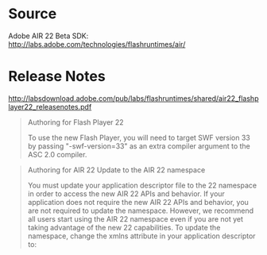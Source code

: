 Source
======

Adobe AIR 22 Beta SDK: http://labs.adobe.com/technologies/flashruntimes/air/

Release Notes
=============

http://labsdownload.adobe.com/pub/labs/flashruntimes/shared/air22_flashplayer22_releasenotes.pdf

> Authoring for Flash Player 22
>
> To use the new Flash Player, you will need to target SWF version 33 by passing "-swf-version=33" as an extra compiler argument to the ASC 2.0 compiler.

> Authoring for AIR 22 Update to the AIR 22 namespace
>
> You must update your application descriptor file to the 22 namespace in order to access the new AIR 22 APIs and behavior. If your application does not require the new AIR 22 APIs and behavior, you are not required to update the namespace. However, we recommend all users start using the AIR 22 namespace even if you are not yet taking advantage of the new 22 capabilities. To update the namespace, change the xmlns attribute in your application descriptor to: <application xmlns="http://ns.adobe.com/air/application/22.0">
